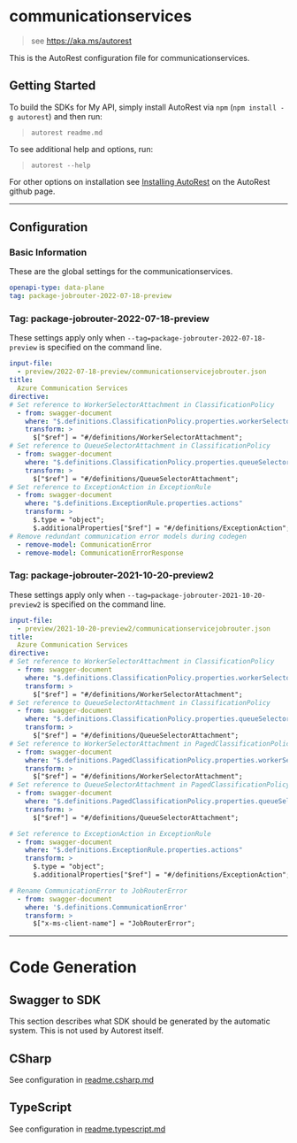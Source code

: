 # communicationservices

> see https://aka.ms/autorest

This is the AutoRest configuration file for communicationservices.

## Getting Started

To build the SDKs for My API, simply install AutoRest via `npm` (`npm install -g autorest`) and then run:

> `autorest readme.md`

To see additional help and options, run:

> `autorest --help`

For other options on installation see [Installing AutoRest](https://aka.ms/autorest/install) on the AutoRest github page.

---

## Configuration

### Basic Information

These are the global settings for the communicationservices.

```yaml
openapi-type: data-plane
tag: package-jobrouter-2022-07-18-preview
```

### Tag: package-jobrouter-2022-07-18-preview

These settings apply only when `--tag=package-jobrouter-2022-07-18-preview` is specified on the command line.

```yaml $(tag) == 'package-jobrouter-2022-07-18-preview'
input-file:
  - preview/2022-07-18-preview/communicationservicejobrouter.json
title:
  Azure Communication Services
directive:
# Set reference to WorkerSelectorAttachment in ClassificationPolicy
  - from: swagger-document
    where: "$.definitions.ClassificationPolicy.properties.workerSelectors.items"
    transform: >
      $["$ref"] = "#/definitions/WorkerSelectorAttachment";
# Set reference to QueueSelectorAttachment in ClassificationPolicy  
  - from: swagger-document
    where: "$.definitions.ClassificationPolicy.properties.queueSelectors.items"
    transform: >
      $["$ref"] = "#/definitions/QueueSelectorAttachment";
# Set reference to ExceptionAction in ExceptionRule
  - from: swagger-document
    where: "$.definitions.ExceptionRule.properties.actions"
    transform: >
      $.type = "object";
      $.additionalProperties["$ref"] = "#/definitions/ExceptionAction";
# Remove redundant communication error models during codegen
  - remove-model: CommunicationError
  - remove-model: CommunicationErrorResponse
```


### Tag: package-jobrouter-2021-10-20-preview2

These settings apply only when `--tag=package-jobrouter-2021-10-20-preview2` is specified on the command line.

```yaml $(tag) == 'package-jobrouter-2021-10-20-preview2'
input-file:
  - preview/2021-10-20-preview2/communicationservicejobrouter.json
title:
  Azure Communication Services
directive:
# Set reference to WorkerSelectorAttachment in ClassificationPolicy
  - from: swagger-document
    where: "$.definitions.ClassificationPolicy.properties.workerSelectors.items"
    transform: >
      $["$ref"] = "#/definitions/WorkerSelectorAttachment";
# Set reference to QueueSelectorAttachment in ClassificationPolicy  
  - from: swagger-document
    where: "$.definitions.ClassificationPolicy.properties.queueSelectors.items"
    transform: >
      $["$ref"] = "#/definitions/QueueSelectorAttachment";
# Set reference to WorkerSelectorAttachment in PagedClassificationPolicy  
  - from: swagger-document
    where: "$.definitions.PagedClassificationPolicy.properties.workerSelectors.items"
    transform: >
      $["$ref"] = "#/definitions/WorkerSelectorAttachment";
# Set reference to QueueSelectorAttachment in PagedClassificationPolicy
  - from: swagger-document
    where: "$.definitions.PagedClassificationPolicy.properties.queueSelectors.items"
    transform: >
      $["$ref"] = "#/definitions/QueueSelectorAttachment";

# Set reference to ExceptionAction in ExceptionRule
  - from: swagger-document
    where: "$.definitions.ExceptionRule.properties.actions"
    transform: >
      $.type = "object";
      $.additionalProperties["$ref"] = "#/definitions/ExceptionAction";

# Rename CommunicationError to JobRouterError
  - from: swagger-document
    where: '$.definitions.CommunicationError'
    transform: >
      $["x-ms-client-name"] = "JobRouterError";
```

---

# Code Generation

## Swagger to SDK

This section describes what SDK should be generated by the automatic system.
This is not used by Autorest itself.

## CSharp

See configuration in [readme.csharp.md](./readme.csharp.md)

## TypeScript

See configuration in [readme.typescript.md](./readme.typescript.md)